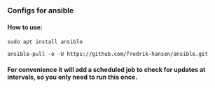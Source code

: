 ### Configs for ansible

#### How to use:
`sudo apt install ansible`

`ansible-pull -o -U https://github.com/fredrik-hansen/ansible.git`

#### For convenience it will add a scheduled job to check for updates at intervals, so you only need to run this once.

